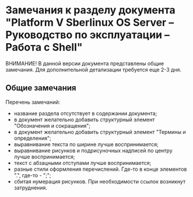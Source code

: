 # Замечания к разделу документа "Platform V Sberlinux OS Server – Руководство по эксплуатации – Работа с Shell"

ВНИМАНИЕ! В данной версии документа представлены общие замечания. Для дополнительной детализации требуется еще 2-3 дня.

## Общие замечания
Перечень замечаний:
- название раздела отсутствует в содержании документа;
- в документ желательно добавить структурный элемент "Обозначения и сокращения";
- в документ желательно добавить структурный элемент "Термины и определения";
- выравнивание текста по ширине лучше воспринимается;
- выравнивание рисунков и подрисуночных надписей по центру лучше воспринимается;
- текст с абзацными отступами лучше воспринимается;
- разные стили оформления перечислений. Где-то в конце элементов ".", где-то - ";";
- сбитая нумерация рисунков. При необходимости ссылок возникнут затруднения.


